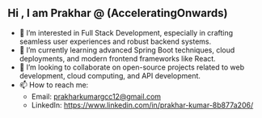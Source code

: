 ## Hi , I am Prakhar @ (AcceleratingOnwards)

- 👀 I’m interested in Full Stack Development, especially in crafting seamless user experiences and robust backend systems.
- 🌱 I’m currently learning advanced Spring Boot techniques, cloud deployments, and modern frontend frameworks like React.
- 💞️ I’m looking to collaborate on open-source projects related to web development, cloud computing, and API development.
- 📫 How to reach me:
  - Email: prakharkumargcc12@gmail.com
  - LinkedIn: https://www.linkedin.com/in/prakhar-kumar-8b877a206/



